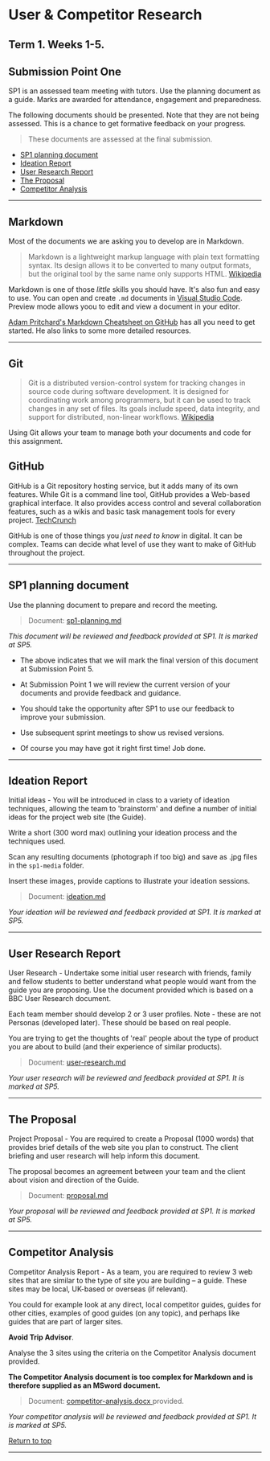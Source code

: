 # User &amp; Competitor Research

## Term 1. Weeks 1-5.

## Submission Point One
SP1 is an assessed team meeting with tutors. Use the planning document as a guide. Marks are awarded for attendance, engagement and preparedness.

The following documents should be presented. Note that they are not being assessed. This is a chance to get formative feedback on your progress.

>These documents are assessed at the final submission.

- [SP1 planning document](#sp1-planning-document)
- [Ideation Report](#Ideation-Report)
- [User Research Report](#User-Research-Report)
- [The Proposal](#The-Proposal)
- [Competitor Analysis](#Competitor-Analysis)

---

## Markdown

Most of the documents we are asking you to develop are in Markdown.

>Markdown is a lightweight markup language with plain text formatting syntax. Its design allows it to be converted to many output formats, but the original tool by the same name only supports HTML. [Wikipedia](https://en.wikipedia.org/wiki/Markdown)

Markdown is one of those *little* skills you should have. It's also fun and easy to use. You can open and create `.md` documents in [Visual Studio Code](https://code.visualstudio.com/docs/languages/markdown). Preview mode allows yoou to edit and view a document in your editor.

[Adam Pritchard's Markdown Cheatsheet on GitHub](https://github.com/adam-p/markdown-here/wiki/Markdown-Cheatsheet) has all you need to get started. He also links to some more detailed resources.

---

## Git

>Git is a distributed version-control system for tracking changes in source code during software development. It is designed for coordinating work among programmers, but it can be used to track changes in any set of files. Its goals include speed, data integrity, and support for distributed, non-linear workflows. [Wikipedia](https://en.wikipedia.org/wiki/Git)

Using Git allows your team to manage both your documents and code for this assignment.

## GitHub

GitHub is a Git repository hosting service, but it adds many of its own features. While Git is a command line tool, GitHub provides a Web-based graphical interface. It also provides access control and several collaboration features, such as a wikis and basic task management tools for every project. [TechCrunch](https://techcrunch.com/2012/07/14/what-exactly-is-github-anyway/)

GitHub is one of those things you *just need to know* in digital. It can be complex. Teams can decide what level of use they want to make of GitHub throughout the project.

---

## SP1 planning document

Use the planning document to prepare and record the meeting.

>Document: [sp1-planning.md](sp1-planning.md)

*This document will be reviewed and feedback provided at SP1. It is marked at SP5.*

- The above indicates that we will mark the final version of this document at Submission Point 5. 
    
- At Submission Point 1 we will review the current version of your documents and provide feedback and guidance. 
    
- You should take the opportunity after SP1 to use our feedback to improve your submission.

- Use subsequent sprint meetings to show us revised versions.

- Of course you may have got it right first time! Job done.

---

## Ideation Report

    
Initial ideas - You will be introduced in class to a variety of ideation techniques, allowing the team to 'brainstorm' and define a number of initial ideas for the project web site (the Guide).
    
Write a short (300 word max) outlining your ideation process and the techniques used.

Scan any resulting documents (photograph if too big) and save as .jpg files in the `sp1-media` folder.

Insert these images, provide captions to illustrate your ideation sessions.

>Document: [ideation.md](ideation.md)

*Your ideation will be reviewed and feedback provided at SP1. It is marked at SP5.*

---

## User Research Report

User Research - Undertake some initial user research with friends, family and fellow students to better understand what people would want from the guide you are proposing. Use the document provided which is based on a BBC User Research document.

Each team member should develop 2 or 3 user profiles. Note - these are not Personas (developed later). These should be based on real people.

You are trying to get the thoughts of 'real' people about the type of product you are about to build (and their experience of similar products).
    
>Document: [user-research.md](user-research.md)

*Your user research will be reviewed and feedback provided at SP1. It is marked at SP5.*

---

## The Proposal
    
Project Proposal - You are required to create a Proposal (1000 words) that provides brief details of the web site you plan to construct. The client briefing and user research will help inform this document. 

The proposal becomes an agreement between your team and the client about vision and direction of the Guide.

>Document: [proposal.md](proposal.md)

*Your proposal will be reviewed and feedback provided at SP1. It is marked at SP5.*

---

## Competitor Analysis
    
Competitor Analysis Report - As a team, you are required to review 3 web sites that are similar to the type of site you are building – a guide. These sites may be local, UK-based or overseas (if relevant).
    
You could for example look at any direct, local competitor guides, guides for other cities, examples of good guides (on any topic), and perhaps like guides that are part of larger sites. 

**Avoid Trip Advisor**. 

Analyse the 3 sites using the criteria on the Competitor Analysis document provided.

**The Competitor Analysis document is too complex for Markdown and is therefore supplied as an MSword document.**

>Document: [competitor-analysis.docx ](competitor-analysis.docx) provided.
    
*Your competitor analysis will be reviewed and feedback provided at SP1. It is marked at SP5.*

[Return to top](#User-&amp;-Competitor-Research)

---